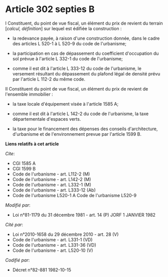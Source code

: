 # Article 302 septies B

I  Constituent, du point de vue fiscal, un élément du prix de revient du terrain [*calcul, définition*] sur lequel est
édifiée la construction :

- la redevance payée, à raison d'une construction donnée, dans le cadre des articles L 520-1 à L 520-9 du code de
l'urbanisme;

- la participation en cas de dépassement du coefficient d'occupation du sol prévue à l'article L 332-1 du code de
l'urbanisme;

- comme il est dit à l'article L 333-12 du code de l'urbanisme, le versement résultant du dépassement du plafond légal de
densité prévu par l'article L 112-2 du même code.

II  Constituent du point de vue fiscal, un élément du prix de revient de l'ensemble immobilier :

- la taxe locale d'équipement visée à l'article 1585 A;

- comme il est dit à l'article L 142-2 du code de l'urbanisme, la taxe départementale d'espaces verts.

- la taxe pour le financement des dépenses des conseils d'architecture, d'urbanisme et de l'environnement prevue par
l'article 1599 B.

**Liens relatifs à cet article**

_Cite_:

  - CGI 1585 A
  - CGI 1599 B
  - Code de l'urbanisme - art. L112-2 (M)
  - Code de l'urbanisme - art. L142-2 (M)
  - Code de l'urbanisme - art. L332-1 (M)
  - Code de l'urbanisme - art. L333-12 (Ab)
  - Code de l'urbanisme L520-1 A Code de l'urbanisme L520-9

_Modifié par_:

  - Loi n°81-1179 du 31 décembre 1981 - art. 14 (P) JORF 1 JANVIER 1982

_Cité par_:

  - Loi n°2010-1658 du 29 décembre 2010 - art. 28 (V)
  - Code de l'urbanisme - art. L331-1 (VD)
  - Code de l'urbanisme - art. L331-36 (VD)
  - Code de l'urbanisme - art. L520-10 (V)

_Codifié par_:

  - Décret n°82-881 1982-10-15
